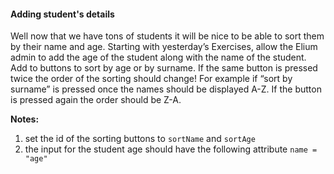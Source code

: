 #### Adding student's details

Well now that we have tons of students it will be nice to be able to sort them by their name and age. Starting with yesterday’s Exercises, allow the Elium admin to add the age of the student along with the name of the student. Add to buttons to sort by age or by surname. If the same button is pressed twice the order of the sorting should change!  For example if “sort by surname” is pressed once the names should be displayed A-Z. If the button is pressed again the order should be Z-A.

**Notes:**
1. set the id of the sorting buttons to ```sortName``` and ```sortAge```
2. the input for the student age should have the following attribute ```name = "age"```
